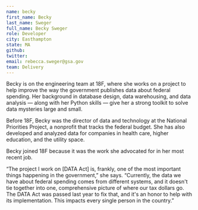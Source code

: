 ```yaml
---
name: becky
first_name: Becky
last_name: Sweger
full_name: Becky Sweger
role: Developer
city: Easthampton
state: MA
github:
twitter:
email: rebecca.sweger@gsa.gov
team: Delivery
---
```


Becky is on the engineering team at 18F, where she works on a project to help improve the way the government publishes data about federal spending. Her background in database design, data warehousing, and data analysis — along with her Python skills — give her a strong toolkit to solve data mysteries large and small.

Before 18F, Becky was the director of data and technology at the National Priorities Project, a nonprofit that tracks the federal budget. She has also developed and analyzed data for companies in health care, higher education, and the utility space.

Becky joined 18F because it was the work she advocated for in her most recent job. 

“The project I work on [DATA Act] is, frankly, one of the most important things happening in the government,” she says. “Currently, the data we have about federal spending comes from different systems, and it doesn't tie together into one, comprehensive picture of where our tax dollars go. The DATA Act was passed last year to fix that, and it's an honor to help with its implementation. This impacts every single person in the country.”
